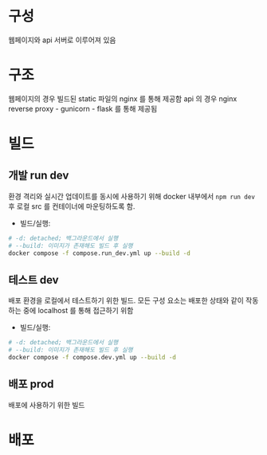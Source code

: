 # 구성
웹페이지와 api 서버로 이루어져 있음
# 구조
웹페이지의 경우 빌드된 static 파일의 nginx 를 통해 제공함
api 의 경우 nginx reverse proxy - gunicorn - flask 를 통해 제공됨

# 빌드
## 개발 run dev
환경 격리와 실시간 업데이트를 동시에 사용하기 위해 docker 내부에서 `npm run dev` 후 로컬 src 를 컨테이너에 마운팅하도록 함.
- 빌드/실행:
```bash
# -d: detached; 백그라운드에서 실행
# --build: 이미지가 존재해도 빌드 후 실행 
docker compose -f compose.run_dev.yml up --build -d
```

## 테스트 dev
배포 환경을 로컬에서 테스트하기 위한 빌드. 모든 구성 요소는 배포한 상태와 같이 작동하는 중에 localhost 를 통해 접근하기 위함
- 빌드/실행:  
```bash
# -d: detached; 백그라운드에서 실행
# --build: 이미지가 존재해도 빌드 후 실행 
docker compose -f compose.dev.yml up --build -d 
```

## 배포 prod
배포에 사용하기 위한 빌드

# 배포